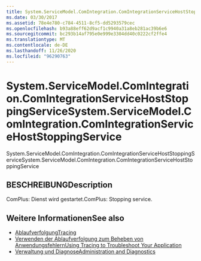 ```yaml
---
title: System.ServiceModel.ComIntegration.ComIntegrationServiceHostStoppingService
ms.date: 03/30/2017
ms.assetid: 78e4e780-c784-4511-8cf5-dd5293579cec
ms.openlocfilehash: b93a88eff62d9acf1c9940a31a8eb281ac39b6e6
ms.sourcegitcommit: bc293b14af795e0e999e3304dd40c0222cf2ffe4
ms.translationtype: MT
ms.contentlocale: de-DE
ms.lasthandoff: 11/26/2020
ms.locfileid: "96290763"
---
```

# <a name="systemservicemodelcomintegrationcomintegrationservicehoststoppingservice"></a><span data-ttu-id="bcc2b-102">System.ServiceModel.ComIntegration.ComIntegrationServiceHostStoppingService</span><span class="sxs-lookup"><span data-stu-id="bcc2b-102">System.ServiceModel.ComIntegration.ComIntegrationServiceHostStoppingService</span></span>

<span data-ttu-id="bcc2b-103">System.ServiceModel.ComIntegration.ComIntegrationServiceHostStoppingService</span><span class="sxs-lookup"><span data-stu-id="bcc2b-103">System.ServiceModel.ComIntegration.ComIntegrationServiceHostStoppingService</span></span>  
  
## <a name="description"></a><span data-ttu-id="bcc2b-104">BESCHREIBUNG</span><span class="sxs-lookup"><span data-stu-id="bcc2b-104">Description</span></span>  

 <span data-ttu-id="bcc2b-105">ComPlus: Dienst wird gestartet.</span><span class="sxs-lookup"><span data-stu-id="bcc2b-105">ComPlus: Stopping service.</span></span>  
  
## <a name="see-also"></a><span data-ttu-id="bcc2b-106">Weitere Informationen</span><span class="sxs-lookup"><span data-stu-id="bcc2b-106">See also</span></span>

- [<span data-ttu-id="bcc2b-107">Ablaufverfolgung</span><span class="sxs-lookup"><span data-stu-id="bcc2b-107">Tracing</span></span>](index.md)
- [<span data-ttu-id="bcc2b-108">Verwenden der Ablaufverfolgung zum Beheben von Anwendungsfehlern</span><span class="sxs-lookup"><span data-stu-id="bcc2b-108">Using Tracing to Troubleshoot Your Application</span></span>](using-tracing-to-troubleshoot-your-application.md)
- [<span data-ttu-id="bcc2b-109">Verwaltung und Diagnose</span><span class="sxs-lookup"><span data-stu-id="bcc2b-109">Administration and Diagnostics</span></span>](../index.md)
